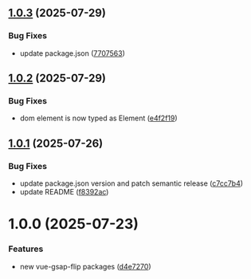 ## [1.0.3](https://github.com/lavolpecheprogramma/vue-gsap-flip/compare/@vue-gsap-flip/vue-router@1.0.2...@vue-gsap-flip/vue-router@1.0.3) (2025-07-29)


### Bug Fixes

* update package.json ([7707563](https://github.com/lavolpecheprogramma/vue-gsap-flip/commit/770756345bf90c021c2832d1795d0b61a941b995))

## [1.0.2](https://github.com/lavolpecheprogramma/vue-gsap-flip/compare/@vue-gsap-flip/vue-router@1.0.1...@vue-gsap-flip/vue-router@1.0.2) (2025-07-29)


### Bug Fixes

* dom element is now typed as Element ([e4f2f19](https://github.com/lavolpecheprogramma/vue-gsap-flip/commit/e4f2f191e74573cbd5a210312dc06fd47f6530f9))

## [1.0.1](https://github.com/lavolpecheprogramma/vue-gsap-flip/compare/@vue-gsap-flip/vue-router@1.0.0...@vue-gsap-flip/vue-router@1.0.1) (2025-07-26)


### Bug Fixes

* update package.json version and patch semantic release ([c7cc7b4](https://github.com/lavolpecheprogramma/vue-gsap-flip/commit/c7cc7b45f829e8a2f7a75efc486d676c235f9471))
* update README ([f8392ac](https://github.com/lavolpecheprogramma/vue-gsap-flip/commit/f8392ac6e194dbffce99ef358f5e695c245ac754))

# 1.0.0 (2025-07-23)


### Features

* new vue-gsap-flip packages ([d4e7270](https://github.com/lavolpecheprogramma/vue-gsap-flip/commit/d4e727068186b125248152d10e7ead20df6dd36c))
